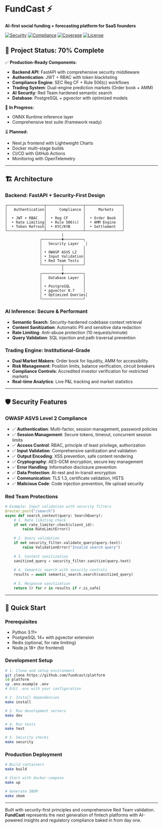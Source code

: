 # FundCast ⚡

**AI-first social funding + forecasting platform for SaaS founders**

[![Security](https://img.shields.io/badge/security-OWASP%20ASVS%20L2-green)](./SECURITY.md)
[![Compliance](https://img.shields.io/badge/compliance-SEC%20Reg%20CF%20%7C%20506(c)-blue)]()
[![Coverage](https://img.shields.io/badge/coverage-%E2%89%A595%25-brightgreen)]()
[![License](https://img.shields.io/badge/license-MIT-blue.svg)](LICENSE)

## 🚀 **Project Status: 70% Complete**

✅ **Production-Ready Components:**
- **Backend API**: FastAPI with comprehensive security middleware
- **Authentication**: JWT + RBAC with token blacklisting  
- **Compliance Engine**: SEC Reg CF + Rule 506(c) workflows
- **Trading System**: Dual-engine prediction markets (Order book + AMM)
- **AI Security**: Red Team hardened semantic search
- **Database**: PostgreSQL + pgvector with optimized models

🔄 **In Progress:**
- ONNX Runtime inference layer
- Comprehensive test suite (framework ready)

⏳ **Planned:**
- Next.js frontend with Lightweight Charts
- Docker multi-stage builds
- CI/CD with GitHub Actions
- Monitoring with OpenTelemetry

---

## 🏗️ Architecture

### **Backend: FastAPI + Security-First Design**
```
┌─────────────────┬─────────────────┬─────────────────┐
│   Authentication│      Compliance │      Markets    │
│                 │                 │                 │
│  • JWT + RBAC   │  • Reg CF       │  • Order Book   │
│  • Rate Limiting│  • Rule 506(c)  │  • AMM Engine   │
│  • Token Refresh│  • KYC/KYB      │  • Settlement   │
└─────────────────┴─────────────────┴─────────────────┘
                          │
                ┌─────────▼─────────┐
                │   Security Layer   │
                │                   │
                │ • OWASP ASVS L2   │
                │ • Input Validation│
                │ • Red Team Tests  │
                └─────────┬─────────┘
                          │
                ┌─────────▼─────────┐
                │   Database Layer  │
                │                   │
                │ • PostgreSQL      │
                │ • pgvector 0.7    │
                │ • Optimized Queries│
                └───────────────────┘
```

### **AI Inference: Secure & Performant**
- **Semantic Search**: Security-hardened codebase context retrieval
- **Content Sanitization**: Automatic PII and sensitive data redaction
- **Rate Limiting**: Anti-abuse protection (10 requests/minute)
- **Query Validation**: SQL injection and path traversal prevention

### **Trading Engine: Institutional-Grade**
- **Dual Market Makers**: Order book for liquidity, AMM for accessibility
- **Risk Management**: Position limits, balance verification, circuit breakers
- **Compliance Controls**: Accredited investor verification for restricted markets
- **Real-time Analytics**: Live P&L tracking and market statistics

---

## 🛡️ Security Features

### **OWASP ASVS Level 2 Compliance**
- ✅ **Authentication**: Multi-factor, session management, password policies
- ✅ **Session Management**: Secure tokens, timeout, concurrent session limits
- ✅ **Access Control**: RBAC, principle of least privilege, authorization
- ✅ **Input Validation**: Comprehensive sanitization and validation
- ✅ **Output Encoding**: XSS prevention, safe content rendering
- ✅ **Cryptography**: AES-GCM encryption, secure key management
- ✅ **Error Handling**: Information disclosure prevention
- ✅ **Data Protection**: At-rest and in-transit encryption
- ✅ **Communication**: TLS 1.3, certificate validation, HSTS
- ✅ **Malicious Code**: Code injection prevention, file upload security

### **Red Team Protections**
```python
# Example: Input validation with security filters
@router.post("/search")
async def search_context(query: SearchQuery):
    # 1. Rate limiting check
    if not rate_limiter.check(client_id):
        raise RateLimitError()
    
    # 2. Query validation
    if not security_filter.validate_query(query.text):
        raise ValidationError("Invalid search query")
    
    # 3. Content sanitization
    sanitized_query = security_filter.sanitize(query.text)
    
    # 4. Semantic search with security controls
    results = await semantic_search.search(sanitized_query)
    
    # 5. Response sanitization
    return [r for r in results if r.is_safe]
```

---

## 🚀 Quick Start

### **Prerequisites**
- Python 3.11+
- PostgreSQL 14+ with pgvector extension
- Redis (optional, for rate limiting)
- Node.js 18+ (for frontend)

### **Development Setup**
```bash
# 1. Clone and setup environment
git clone https://github.com/fundcast/platform
cd platform
cp .env.example .env
# Edit .env with your configuration

# 2. Install dependencies
make install

# 3. Run development servers
make dev

# 4. Run tests
make test

# 5. Security checks
make security
```

### **Production Deployment**
```bash
# Build containers
make build

# Start with docker-compose
make up

# Generate SBOM
make sbom
```

---

Built with security-first principles and comprehensive Red Team validation. **FundCast** represents the next generation of fintech platforms with AI-powered insights and regulatory compliance baked in from day one.